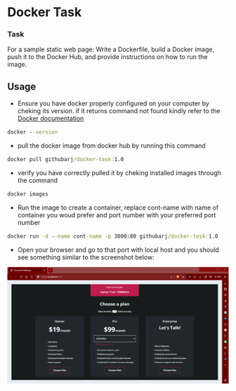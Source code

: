 # Docker Task

### Task

For a sample static web page: Write a Dockerfile, build a Docker image, push it to the Docker Hub, and provide instructions on how to run the image.  

## Usage

- Ensure you have docker properly configured on your computer by cheking its version. if it returns command not found kindly refer to the [Docker documentation](https://docs.docker.com/desktop/)  

```cmd
docker --version
```

- pull the docker image from docker hub by running this command  

```cmd
docker pull githubarj/docker-task:1.0
```

- verify you have correctly pulled it by cheking installed images through the command

```cmd
docker images
```

- Run the image to create a container, replace cont-name with name of container you woud prefer and port number with your preferred port number

```cmd
docker run -d --name cont-name -p 3000:80 githubarj/docker-task:1.0
```

- Open your browser and go to that port with local host and you should see something similar to the screenshot below:  

![pricing card](/src/assets/fecsd.png)
